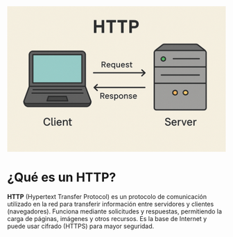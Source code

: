 ![HTTP](images/http.png)

# ¿Qué es un HTTP?
**HTTP** (Hypertext Transfer Protocol) es un protocolo de comunicación utilizado en la red para transferir información entre servidores y clientes (navegadores). Funciona mediante solicitudes y respuestas, permitiendo la carga de páginas, imágenes y otros recursos. Es la base de Internet y puede usar cifrado (HTTPS) para mayor seguridad.
